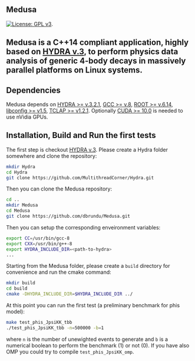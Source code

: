 ## Medusa
[![License: GPL v3](https://img.shields.io/badge/License-GPLv3-blue.svg)](https://www.gnu.org/licenses/gpl-3.0).

Medusa is a C++14 compliant application, highly based on [HYDRA v.3](https://github.com/MultithreadCorner/Hydra), to perform physics data analysis of generic 4-body decays in massively parallel platforms on Linux systems. 
--------------------------------------

## Dependencies
Medusa depends on [HYDRA >= v.3.2.1](https://github.com/MultithreadCorner/Hydra), [GCC >= v.8](https://gcc.gnu.org/), [ROOT >= v.6.14](https://github.com/root-project/root), [libconfig >= v1.5](https://hyperrealm.github.io/libconfig/), [TCLAP >= v1.2.1](http://tclap.sourceforge.net/). Optionally  [CUDA >= 10.0](https://developer.nvidia.com/cuda-toolkit) is needed to use nVidia GPUs. 

## Installation, Build and Run the first tests
The first step is checkout [HYDRA v.3](https://github.com/MultithreadCorner/Hydra). Please create a Hydra folder somewhere and clone the repository:
```bash
mkdir Hydra
cd Hydra
git clone https://github.com/MultithreadCorner/Hydra.git
```
Then you can clone the Medusa repository:
```bash
cd ..
mkdir Medusa
cd Medusa
git clone https://github.com/dbrundu/Medusa.git
```

Then you can setup the corresponding enveironment variables:
```bash
export CC=/usr/bin/gcc-8
export CXX=/usr/bin/g++-8
export HYDRA_INCLUDE_DIR=<path-to-hydra>
...
```

Starting from the Medusa folder, please create a `build` directory for convenience and run the cmake command:
```bash
mkdir build
cd build
cmake -DHYDRA_INCLUDE_DIR=$HYDRA_INCLUDE_DIR ../

```

At this point you can run the first test (a preliminary benchmark for phis model): 
```bash
make test_phis_JpsiKK_tbb
./test_phis_JpsiKK_tbb -n=500000 -b=1
```
where `n` is the number of unewighted events to generate and `b` is a numerical boolean to perform the benchmark (1) or not (0).
If you have also OMP you could try to compile ```test_phis_JpsiKK_omp```.


